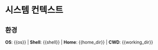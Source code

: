 # 시스템 컨텍스트

## 환경

**OS**: {{os}} | **Shell**: {{shell}} | **Home**: {{home_dir}} | **CWD**: {{working_dir}}

